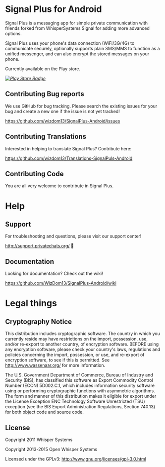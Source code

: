# Signal Plus for Android 

Signal Plus is a messaging app for simple private communication with friends forked from WhisperSystems Signal for adding more advanced options.

Signal Plus uses your phone's data connection (WiFi/3G/4G) to communicate securely, optionally supports plain SMS/MMS to function as a unified messenger, and can also encrypt the stored messages on your phone.

Currently available on the Play store.

*[![Play Store Badge](https://developer.android.com/images/brand/en_app_rgb_wo_60.png)](https://play.google.com/store/apps/details?id=org.privatechats.securesms)*

## Contributing Bug reports
We use GitHub for bug tracking. Please search the existing issues for your bug and create a new one if the issue is not yet tracked!

https://github.com/wizdom13/SignalPlus-Android/issues
 
## Contributing Translations
Interested in helping to translate Signal Plus? Contribute here:

https://github.com/wizdom13/Translations-SignalPuls-Android

## Contributing Code
You are all very welcome to contribute in Signal Plus.

Help
====
## Support
For troubleshooting and questions, please visit our support center!

http://support.privatechats.org/


## Documentation
Looking for documentation? Check out the wiki!

https://github.com/WizDom13/SignalPlus-Android/wiki

# Legal things
## Cryptography Notice

This distribution includes cryptographic software. The country in which you currently reside may have restrictions on the import, possession, use, and/or re-export to another country, of encryption software.
BEFORE using any encryption software, please check your country's laws, regulations and policies concerning the import, possession, or use, and re-export of encryption software, to see if this is permitted.
See <http://www.wassenaar.org/> for more information.

The U.S. Government Department of Commerce, Bureau of Industry and Security (BIS), has classified this software as Export Commodity Control Number (ECCN) 5D002.C.1, which includes information security software using or performing cryptographic functions with asymmetric algorithms.
The form and manner of this distribution makes it eligible for export under the License Exception ENC Technology Software Unrestricted (TSU) exception (see the BIS Export Administration Regulations, Section 740.13) for both object code and source code.

## License

Copyright 2011 Whisper Systems

Copyright 2013-2015 Open Whisper Systems

Licensed under the GPLv3: http://www.gnu.org/licenses/gpl-3.0.html

